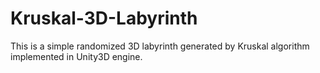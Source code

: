 # Kruskal-3D-Labyrinth
This is a simple randomized 3D labyrinth generated by Kruskal algorithm implemented in Unity3D engine.
